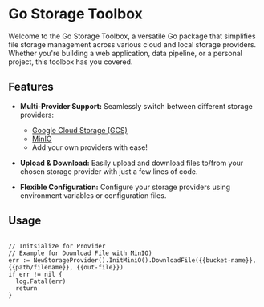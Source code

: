 # Go Storage Toolbox
Welcome to the Go Storage Toolbox, a versatile Go package that simplifies file storage management across various cloud and local storage providers. Whether you're building a web application, data pipeline, or a personal project, this toolbox has you covered.

## Features

- **Multi-Provider Support:** Seamlessly switch between different storage providers:
    - [Google Cloud Storage (GCS)](https://cloud.google.com/storage)
    - [MinIO](https://min.io)
    - Add your own providers with ease!

- **Upload & Download:** Easily upload and download files to/from your chosen storage provider with just a few lines of code.

- **Flexible Configuration:** Configure your storage providers using environment variables or configuration files.

## Usage

```

// Initsialize for Provider
// Example for Download File with MinIO)
err := NewStorageProvider().InitMiniO().DownloadFile({{bucket-name}}, {{path/filename}}, {{out-file}})
if err != nil {
  log.Fatal(err)
  return
}

```